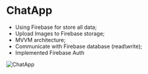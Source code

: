 # ChatApp
* Using Firebase for store all data;
* Upload Images to Firebase storage;
* MVVM architecture;
* Communicate with Firebase database (read\write);
* Implemented Firebase Auth
<img src="https://github.com/AlexBahno/ChatApp/assets/118211419/31bfa42e-4179-47e2-a9a5-d1ebe7e40f54" title="ChatApp">
